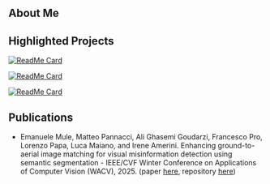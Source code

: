 ## About Me

## Highlighted Projects

[![ReadMe Card](https://github-readme-stats.vercel.app/api/pin/?username=MatteoPannacci&repo=machiavelli-planning&theme=transparent)](https://github.com/MatteoPannacci/machiavelli-planning)

[![ReadMe Card](https://github-readme-stats.vercel.app/api/pin/?username=MatteoPannacci&repo=rdfs-in-neo4j&theme=transparent)](https://github.com/MatteoPannacci/rdfs-in-neo4j)

[![ReadMe Card](https://github-readme-stats.vercel.app/api/pin/?username=MatteoPannacci&repo=rp-simple-planner&theme=transparent)](https://github.com/MatteoPannacci/rp-simple-planner)



## Publications

- Emanuele Mule, Matteo Pannacci, Ali Ghasemi Goudarzi, Francesco Pro, Lorenzo Papa, Luca Maiano, and Irene Amerini. Enhancing ground-to-aerial image matching for visual misinformation detection using semantic segmentation - IEEE/CVF Winter Conference on Applications of Computer Vision (WACV), 2025. (paper [here](https://openaccess.thecvf.com/content/WACV2025W/AI4MFDD/papers/Mule_Enhancing_Ground-to-Aerial_Image_Matching_for_Visual_Misinformation_Detection_Using_Semantic_WACVW_2025_paper.pdf), repository [here](https://github.com/MatteoPannacci/SemanticAlignNet-QUAD))


<!--
**MatteoPannacci/MatteoPannacci** is a ✨ _special_ ✨ repository because its `README.md` (this file) appears on your GitHub profile.

Here are some ideas to get you started:

- 🔭 I’m currently working on ...
- 🌱 I’m currently learning ...
- 👯 I’m looking to collaborate on ...
- 🤔 I’m looking for help with ...
- 💬 Ask me about ...
- 📫 How to reach me: ...
- 😄 Pronouns: ...
- ⚡ Fun fact: ...
-->
